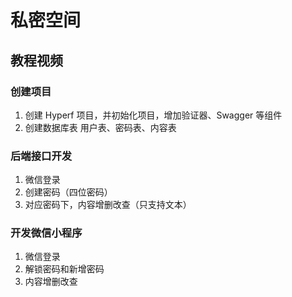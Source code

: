 # 私密空间

## 教程视频

### 创建项目

1. 创建 Hyperf 项目，并初始化项目，增加验证器、Swagger 等组件
2. 创建数据库表 用户表、密码表、内容表

### 后端接口开发

1. 微信登录
2. 创建密码（四位密码）
3. 对应密码下，内容增删改查（只支持文本）

### 开发微信小程序

1. 微信登录
2. 解锁密码和新增密码
3. 内容增删改查
